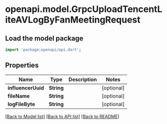 # openapi.model.GrpcUploadTencentLiteAVLogByFanMeetingRequest

## Load the model package
```dart
import 'package:openapi/api.dart';
```

## Properties
Name | Type | Description | Notes
------------ | ------------- | ------------- | -------------
**influencerUuid** | **String** |  | [optional] 
**fileName** | **String** |  | [optional] 
**logFileByte** | **String** |  | [optional] 

[[Back to Model list]](../README.md#documentation-for-models) [[Back to API list]](../README.md#documentation-for-api-endpoints) [[Back to README]](../README.md)


